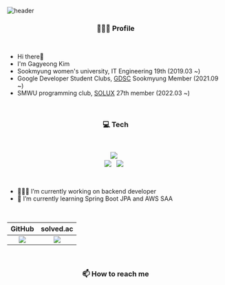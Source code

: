![header](https://capsule-render.vercel.app/api?type=waving&color=0:fbc7d4,100:80d0f0&height=160&section=header&text=GaGa-Kim&fontSize=40&fontAlign=85&fontAlignY=30&fontColor=f7f5f5&animation=fadeIn)

<h3 align="center">🙋🏻‍♀️ Profile</h3></br>

- Hi there👋
- I'm Gagyeong Kim
- Sookmyung women's university, IT Engineering 19th (2019.03 ~)
- Google Developer Student Clubs, [GDSC](https://sites.google.com/view/dsc-sookmyung/home) Sookmyung Member (2021.09 ~)
- SMWU programming club, [SOLUX](https://solux.tistory.com/) 27th member (2022.03 ~)
</br>

<h3 align="center">💻 Tech</h3></br>
<!-- 
<img src="https://img.shields.io/badge/Firebase-FFCA28?style=flat-square&logo=firebase&logoColor=white"/>
Firebase, MongoDB, AWS, Spring, Java, Python, C++, GCP, Notion, Trello, MySQL, React -->
<p align="center">
  <img src="https://img.shields.io/badge/Python-3766AB?style=flat-square&logo=Python&logoColor=white"/> &nbsp 
  <br>
  <img src="https://img.shields.io/badge/Spring%20Boot-6DB33F?style=flat-square&logo=Spring&logoColor=white"/> &nbsp 
  <img src="https://img.shields.io/badge/React-61DAFB?style=flat-square&logo=React&logoColor=black"/> &nbsp 
</p>
</br>

- 👩🏻‍💻 I’m currently working on backend developer
- 🌱 I’m currently learning Spring Boot JPA and AWS SAA
</br>

|GitHub|solved.ac|
|:-:|:-:|
|<img src="https://github-readme-stats.vercel.app/api?username=GaGa-Kim&theme=graywhite&show_icons=true"/>|<img src="http://mazassumnida.wtf/api/v2/generate_badge?boj=wn8925">|

</br>

<h3 align="center">📫 How to reach me</h3>

<!-- 
<img src="https://img.shields.io/badge/Firebase-FFCA28?style=flat-square&logo=firebase&logoColor=white"/>
gagakim 티스토리(Tech blog), 숙명 이메일, 
-->

